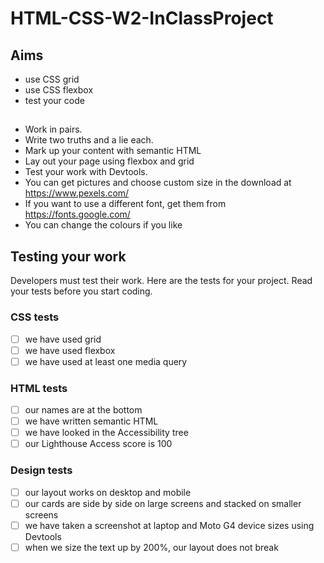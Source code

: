# HTML-CSS-W2-InClassProject

## Aims

- use CSS grid
- use CSS flexbox
- test your code

##

- Work in pairs.
- Write two truths and a lie each.
- Mark up your content with semantic HTML
- Lay out your page using flexbox and grid
- Test your work with Devtools.
- You can get pictures and choose custom size in the download at https://www.pexels.com/
- If you want to use a different font, get them from https://fonts.google.com/
- You can change the colours if you like

## Testing your work

Developers must test their work. Here are the tests for your project. Read your tests before you start coding.

### CSS tests

- [ ] we have used grid
- [ ] we have used flexbox
- [ ] we have used at least one media query

### HTML tests

- [ ] our names are at the bottom
- [ ] we have written semantic HTML
- [ ] we have looked in the Accessibility tree
- [ ] our Lighthouse Access score is 100

### Design tests

- [ ] our layout works on desktop and mobile
- [ ] our cards are side by side on large screens and stacked on smaller screens
- [ ] we have taken a screenshot at laptop and Moto G4 device sizes using Devtools
- [ ] when we size the text up by 200%, our layout does not break
